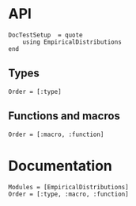# API

```@meta
DocTestSetup  = quote
    using EmpiricalDistributions
end
```

## Types

```@index
Order = [:type]
```

## Functions and macros

```@index
Order = [:macro, :function]
```

# Documentation

```@autodocs
Modules = [EmpiricalDistributions]
Order = [:type, :macro, :function]
```
